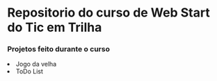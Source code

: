 <h1>Repositorio do curso de Web Start do Tic em Trilha</h1>

<h3>Projetos feito durante o curso</h3>

<li>Jogo da velha</li>
<li> ToDo List</li>